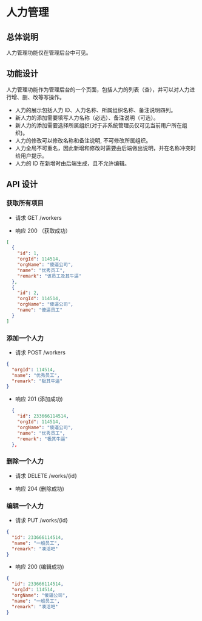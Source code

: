 # 人力管理

## 总体说明

人力管理功能仅在管理后台中可见。

## 功能设计

人力管理功能作为管理后台的一个页面，包括人力的列表（查），并可以对人力进行增、删、改等写操作。

- 人力的展示包括人力 ID、人力名称、所属组织名称、备注说明四列。
- 新人力的添加需要填写人力名称（必选）、备注说明（可选）。
- 新人力的添加需要选择所属组织(对于非系统管理员仅可见当前用户所在组织)。
- 人力的修改可以修改名称和备注说明, 不可修改所属组织。
- 人力全局不可重名，因此新增和修改时需要由后端做出说明，并在名称冲突时给用户提示。
- 人力的 ID 在新增时由后端生成，且不允许编辑。

## API 设计

### 获取所有项目

- 请求 GET /workers

- 响应 200 （获取成功）

```json
[
  {
    "id": 1,
    "orgId": 114514,
    "orgName": "傻逼公司",
    "name": "优秀员工",
    "remark": "该员工及其牛逼"
  },
  {
    "id": 2,
    "orgId": 114514,
    "orgName": "傻逼公司",
    "name": "傻逼员工"
  }
]
```

### 添加一个人力

- 请求 POST /workers

```json
{
  "orgId": 114514,
  "name": "优秀员工",
  "remark": "极其牛逼"
}
```

- 响应 201 (添加成功)

```json
  {
    "id": 233666114514,
    "orgId": 114514,
    "orgName": "傻逼公司",
    "name": "优秀员工",
    "remark": "极其牛逼"
  },
```

### 删除一个人力

- 请求 DELETE /works/{id}

- 响应 204 (删除成功)

### 编辑一个人力

- 请求 PUT /works/{id}

```json
{
  "id": 233666114514,
  "name": "一般员工",
  "remark": "凑活吧"
}
```

- 响应 200 (编辑成功)

```json
{
  "id": 233666114514,
  "orgId": 114514,
  "orgName": "傻逼公司",
  "name": "一般员工",
  "remark": "凑活吧"
}
```

